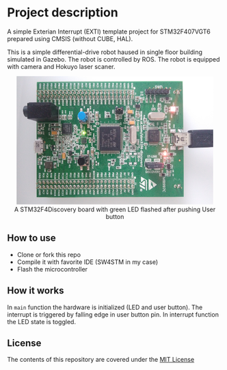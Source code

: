 # Project description

A simple Exterian Interrupt (EXTI) template project for STM32F407VGT6 prepared using CMSIS
(without CUBE, HAL).

This is a simple differential-drive robot haused in single floor building simulated in Gazebo.
The robot is controlled by ROS. The robot is equipped with camera and Hokuyo laser scaner. 

<p align="center">
  <img width="460" height="300" src="images/board.jpg">
  <br>A STM32F4Discovery board with green LED flashed after pushing User button
</p>


## How to use

* Clone or fork this repo
* Compile it with favorite IDE (SW4STM in my case)
* Flash the microcontroller

## How it works

In `main` function the hardware is initialized (LED and user button). The interrupt is triggered
by falling edge in user button pin. In interrupt function the LED state is toggled.

## License
The contents of this repository are covered under the [MIT License](./LICENSE.txt)

